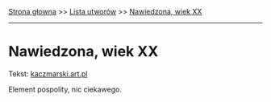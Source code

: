 [Strona głowna](../index.md) >> [Lista utworów](../list.md) >> [Nawiedzona, wiek XX](348.md)

---

# Nawiedzona, wiek XX

Tekst: [kaczmarski.art.pl](https://www.kaczmarski.art.pl/tworczosc/wiersze/nawiedzona-wiek-xx/)

Element pospolity, nic ciekawego.